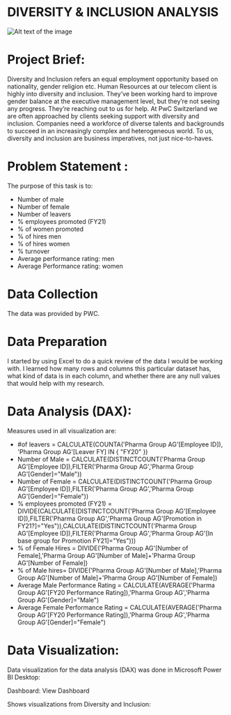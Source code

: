 # DIVERSITY & INCLUSION ANALYSIS
![Alt text of the image](https://github.com/gaurav510610/PwC-Switzerland-Power-BI-in-Data-Analytics-Virtual-Internship/blob/main/Task%203-Diversity%20and%20Inclusion/diversity.jpg)
# Project Brief:
Diversity and Inclusion refers an equal employment opportunity based on nationality, gender religion etc.
Human Resources at our telecom client is highly into diversity and inclusion. They’ve been working hard to improve gender balance at the executive management level, but they’re not seeing any progress. They’re reaching out to us for help.
At PwC Switzerland we are often approached by clients seeking support with diversity and inclusion. Companies need a workforce of diverse talents and backgrounds to succeed in an increasingly complex and heterogeneous world. To us, diversity and inclusion are business imperatives, not just nice-to-haves.
# Problem Statement :
The purpose of this task is to:
- Number of male
- Number of female
- Number of leavers
- % employees promoted (FY21)
- % of women promoted
- % of hires men
- % of hires women
- % turnover
- Average performance rating: men
- Average Performance rating: women
# Data Collection
The data was provided by PWC.
# Data Preparation
I started by using Excel to do a quick review of the data I would be working with. I learned how many rows and columns this particular dataset has, what kind of data is in each column, and whether there are any null values that would help with my research.

# Data Analysis (DAX):
Measures used in all visualization are:
- #of leavers = CALCULATE(COUNTA('Pharma Group AG'[Employee ID]), 'Pharma Group AG'[Leaver FY] IN { "FY20" })
- Number of Male = CALCULATE(DISTINCTCOUNT('Pharma Group AG'[Employee ID]),FILTER('Pharma Group AG','Pharma Group AG'[Gender]="Male"))
- Number of Female = CALCULATE(DISTINCTCOUNT('Pharma Group AG'[Employee ID]),FILTER('Pharma Group AG','Pharma Group AG'[Gender]="Female"))
- % employees promoted (FY21) = DIVIDE(CALCULATE(DISTINCTCOUNT('Pharma Group AG'[Employee ID]),FILTER('Pharma Group AG','Pharma Group AG'[Promotion in FY21?]="Yes")),CALCULATE(DISTINCTCOUNT('Pharma Group AG'[Employee ID]),FILTER('Pharma Group AG','Pharma Group AG'[In base group for Promotion FY21]="Yes")))
- % of Female Hires = DIVIDE('Pharma Group AG'[Number of Female],'Pharma Group AG'[Number of Male]+'Pharma Group AG'[Number of Female])
- % of Male hires= DIVIDE('Pharma Group AG'[Number of Male],'Pharma Group AG'[Number of Male]+'Pharma Group AG'[Number of Female])
- Average Male Performance Rating = CALCULATE(AVERAGE('Pharma Group AG'[FY20 Performance Rating]),'Pharma Group AG','Pharma Group AG'[Gender]="Male")
- Average Female Performance Rating = CALCULATE(AVERAGE('Pharma Group AG'[FY20 Performance Rating]),'Pharma Group AG','Pharma Group AG'[Gender]="Female")
# Data Visualization: 
Data visualization for the data analysis (DAX) was done in Microsoft Power BI Desktop:

Dashboard: View Dashboard

Shows visualizations from Diversity and Inclusion:

